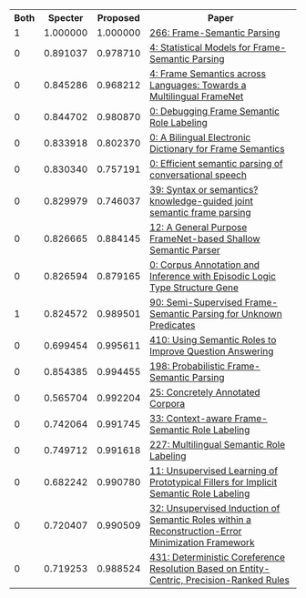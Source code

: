 <html><table><tr>
<th>Both</th>
<th>Specter</th>
<th>Proposed</th>
<th>Paper</th>
</tr>
<tr>
<td>1</td>
<td>1.000000</td>
<td>1.000000</td>
<td><a href="https://www.semanticscholar.org/paper/942cdb6804c5863f281d51d7bec43f87f623be2b">266: Frame-Semantic Parsing</a></td>
</tr>
<tr>
<td>0</td>
<td>0.891037</td>
<td>0.978710</td>
<td><a href="https://www.semanticscholar.org/paper/d595dddbc56b8e65c829321aa346f1e11b2cde30">4: Statistical Models for Frame-Semantic Parsing</a></td>
</tr>
<tr>
<td>0</td>
<td>0.845286</td>
<td>0.968212</td>
<td><a href="https://www.semanticscholar.org/paper/9a9bda59814caf979c469672e48f54457b4d74e2">4: Frame Semantics across Languages: Towards a Multilingual FrameNet</a></td>
</tr>
<tr>
<td>0</td>
<td>0.844702</td>
<td>0.980870</td>
<td><a href="https://www.semanticscholar.org/paper/206cb05b508f6a71591ce6e736825e1f8b223ee9">0: Debugging Frame Semantic Role Labeling</a></td>
</tr>
<tr>
<td>0</td>
<td>0.833918</td>
<td>0.802370</td>
<td><a href="https://www.semanticscholar.org/paper/9457040443e0f55f78034f4a86445d9a187e5912">0: A Bilingual Electronic Dictionary for Frame Semantics</a></td>
</tr>
<tr>
<td>0</td>
<td>0.830340</td>
<td>0.757191</td>
<td><a href="https://www.semanticscholar.org/paper/09ed83d8fd34ca821c6d8a12293ac27ff9639306">0: Efficient semantic parsing of conversational speech</a></td>
</tr>
<tr>
<td>0</td>
<td>0.829979</td>
<td>0.746037</td>
<td><a href="https://www.semanticscholar.org/paper/bd5922b897c0b1adeb0ead5088512dadf7d19611">39: Syntax or semantics? knowledge-guided joint semantic frame parsing</a></td>
</tr>
<tr>
<td>0</td>
<td>0.826665</td>
<td>0.884145</td>
<td><a href="https://www.semanticscholar.org/paper/dbbfb8403cc3d0949b7d63f9e22708ac943b827b">12: A General Purpose FrameNet-based Shallow Semantic Parser</a></td>
</tr>
<tr>
<td>0</td>
<td>0.826594</td>
<td>0.879165</td>
<td><a href="https://www.semanticscholar.org/paper/c57254b2cfb3b51e6352eb322be83b550097cbc3">0: Corpus Annotation and Inference with Episodic Logic Type Structure Gene</a></td>
</tr>
<tr>
<td>1</td>
<td>0.824572</td>
<td>0.989501</td>
<td><a href="https://www.semanticscholar.org/paper/10a8fec54f99ef4631f389c5320d8a69403d0ece">90: Semi-Supervised Frame-Semantic Parsing for Unknown Predicates</a></td>
</tr>
<tr>
<td>0</td>
<td>0.699454</td>
<td>0.995611</td>
<td><a href="https://www.semanticscholar.org/paper/0dad0da221dea30c3a0e90c45a0699aeb850af49">410: Using Semantic Roles to Improve Question Answering</a></td>
</tr>
<tr>
<td>0</td>
<td>0.854385</td>
<td>0.994455</td>
<td><a href="https://www.semanticscholar.org/paper/fdba5925fbbe756f1712de2ba4271ea4f09e8d3b">198: Probabilistic Frame-Semantic Parsing</a></td>
</tr>
<tr>
<td>0</td>
<td>0.565704</td>
<td>0.992204</td>
<td><a href="https://www.semanticscholar.org/paper/928ad9d973a85dfe39bb6c5ecd6633dbf6e2617f">25: Concretely Annotated Corpora</a></td>
</tr>
<tr>
<td>0</td>
<td>0.742064</td>
<td>0.991745</td>
<td><a href="https://www.semanticscholar.org/paper/26800f68335b1199aa7b88e5c2d796e26292cf2d">33: Context-aware Frame-Semantic Role Labeling</a></td>
</tr>
<tr>
<td>0</td>
<td>0.749712</td>
<td>0.991618</td>
<td><a href="https://www.semanticscholar.org/paper/73183e53ce4843471d655a3bb6eee0384ca86c70">227: Multilingual Semantic Role Labeling</a></td>
</tr>
<tr>
<td>0</td>
<td>0.682242</td>
<td>0.990780</td>
<td><a href="https://www.semanticscholar.org/paper/4b629c1b1e5eaf06002867d02f8d301749538d92">11: Unsupervised Learning of Prototypical Fillers for Implicit Semantic Role Labeling</a></td>
</tr>
<tr>
<td>0</td>
<td>0.720407</td>
<td>0.990509</td>
<td><a href="https://www.semanticscholar.org/paper/7998fdda57638083b93d216e8493039cc2cac08a">32: Unsupervised Induction of Semantic Roles within a Reconstruction-Error Minimization Framework</a></td>
</tr>
<tr>
<td>0</td>
<td>0.719253</td>
<td>0.988524</td>
<td><a href="https://www.semanticscholar.org/paper/f3cd7890d3ad50cd1947d099bbd16f6da3b33a78">431: Deterministic Coreference Resolution Based on Entity-Centric, Precision-Ranked Rules</a></td>
</tr>
</table></html>
